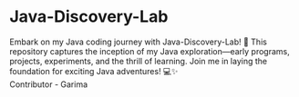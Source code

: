 # Java-Discovery-Lab
Embark on my Java coding journey with Java-Discovery-Lab! 🌱 This repository captures the inception of my Java exploration—early programs, projects, experiments, and the thrill of learning. Join me in laying the foundation for exciting Java adventures! 💻✨<br>
Contributor - Garima

